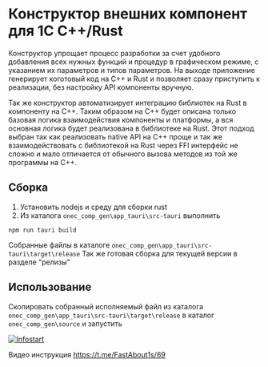 # Конструктор внешних компонент для 1С C++/Rust

Конструктор упрощает процесс разработки за счет удобного добавления всех нужных функций и процедур в графическом режиме, с указанием их параметров и типов параметров. На выходе приложение генерирует коготовый код на С++ и Rust и позволяет сразу приступить к реализации, без настройку API компоненты вручную.

Так же конструктор автоматизирует интеграцию библиотек на Rust в компоненту на С++. Таким образом на С++ будет описана только базовая логика взаимодействия компоненты и платформы, а вся основная логика будет реализована в библиотеке на Rust. Этот подход выбран так как реализовать native API на С++ проще и так же взаимодействовать с библиотекой на Rust через FFI интерфейс не сложно и мало отличается от обычного вызова методов из той же программы на С++.

## Сборка
1. Установить nodejs и среду для сборки rust
2. Из каталога `onec_comp_gen\app_tauri\src-tauri` выполнить
```
npm run tauri build
```
Собранные файлы в каталоге `onec_comp_gen\app_tauri\src-tauri\target\release` 
Так же готовая сборка для текущей версии в разделе "релизы"
## Использование
Скопировать собранный исполняемый файл из каталога `onec_comp_gen\app_tauri\src-tauri\target\release` в каталог `onec_comp_gen\source` и запустить

[![Infostart](https://infostart.ru/bitrix/templates/sandbox_empty/assets/tpl/abo/img/logo.svg)](https://infostart.ru/1c/2252892/ "Статья на infostart.ru")

Видео инструкция https://t.me/FastAbout1s/69
